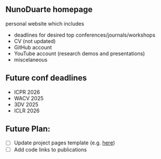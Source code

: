 ## NunoDuarte homepage
personal website which includes
- deadlines for desired top conferences/journals/workshops
- CV (not updated)
- GitHub account 
- YouTube account (research demos and presentations)
- miscelaneous

## Future conf deadlines
- ICPR 2026
- WACV 2025
- 3DV 2025
- ICLR 2026
  
## Future Plan:
- [ ] Update project pages template (e.g. [here](https://github.com/nerfies/nerfies.github.io/tree/main)) 
- [ ] Add code links to publications
